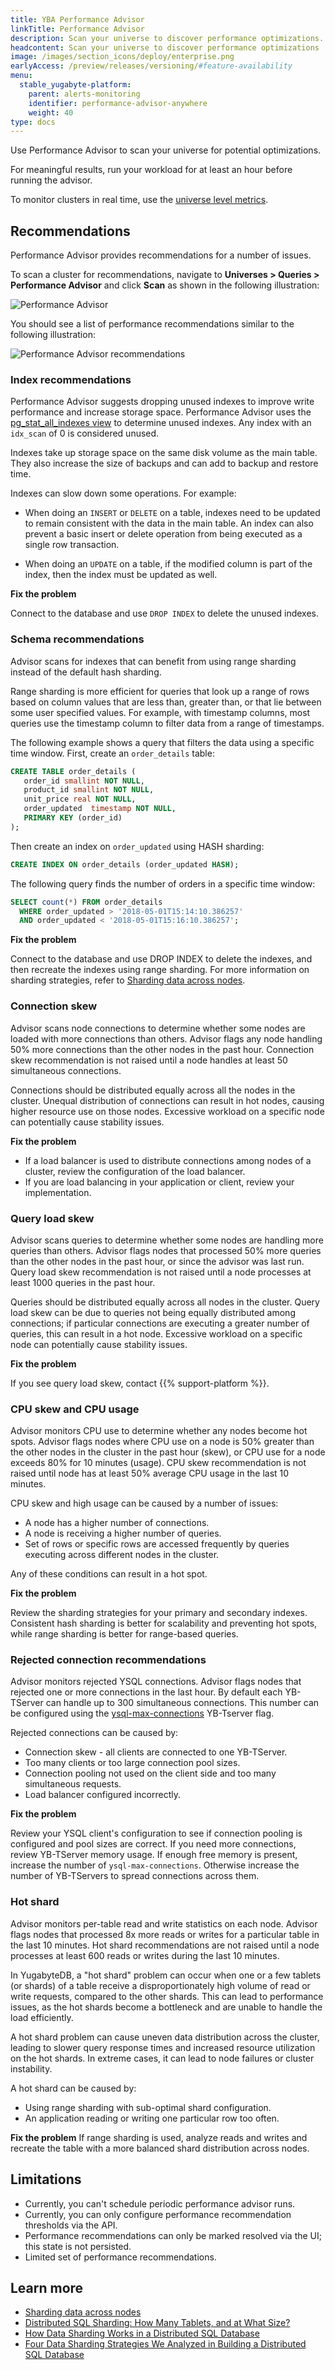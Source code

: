 ```yaml
---
title: YBA Performance Advisor
linkTitle: Performance Advisor
description: Scan your universe to discover performance optimizations.
headcontent: Scan your universe to discover performance optimizations
image: /images/section_icons/deploy/enterprise.png
earlyAccess: /preview/releases/versioning/#feature-availability
menu:
  stable_yugabyte-platform:
    parent: alerts-monitoring
    identifier: performance-advisor-anywhere
    weight: 40
type: docs
---
```


Use Performance Advisor to scan your universe for potential optimizations.

For meaningful results, run your workload for at least an hour before running the advisor.

To monitor clusters in real time, use the [universe level metrics](../anywhere-metrics/).

## Recommendations

Performance Advisor provides recommendations for a number of issues.

To scan a cluster for recommendations, navigate to **Universes > Queries > Performance Advisor** and click **Scan** as shown in the following illustration:

![Performance Advisor](/images/yp/alerts-monitoring/perf-advisor/perf-advisor-overview.png)

You should see a list of performance recommendations similar to the following illustration:

![Performance Advisor recommendations](/images/yp/alerts-monitoring/perf-advisor/perf-recommendations.png)

### Index recommendations

Performance Advisor suggests dropping unused indexes to improve write performance and increase storage space. Performance Advisor uses the [pg_stat_all_indexes view](https://www.postgresql.org/docs/11/monitoring-stats.html#PG-STAT-ALL-INDEXES-VIEW) to determine unused indexes. Any index with an `idx_scan` of 0 is considered unused.

Indexes take up storage space on the same disk volume as the main table. They also increase the size of backups and can add to backup and restore time.

Indexes can slow down some operations. For example:

- When doing an `INSERT` or `DELETE` on a table, indexes need to be updated to remain consistent with the data in the main table. An index can also prevent a basic insert or delete operation from being executed as a single row transaction.

- When doing an `UPDATE` on a table, if the modified column is part of the index, then the index must be updated as well.

**Fix the problem**

Connect to the database and use `DROP INDEX` to delete the unused indexes.

### Schema recommendations

Advisor scans for indexes that can benefit from using range sharding instead of the default hash sharding.

Range sharding is more efficient for queries that look up a range of rows based on column values that are less than, greater than, or that lie between some user specified values. For example, with timestamp columns, most queries use the timestamp column to filter data from a range of timestamps.

The following example shows a query that filters the data using a specific time window. First, create an `order_details` table:

```sql
CREATE TABLE order_details (
   order_id smallint NOT NULL,
   product_id smallint NOT NULL,
   unit_price real NOT NULL,
   order_updated  timestamp NOT NULL,
   PRIMARY KEY (order_id)
);
```

Then create an index on `order_updated` using HASH sharding:

```sql
CREATE INDEX ON order_details (order_updated HASH);
```

The following query finds the number of orders in a specific time window:

```sql
SELECT count(*) FROM order_details
  WHERE order_updated > '2018-05-01T15:14:10.386257'
  AND order_updated < '2018-05-01T15:16:10.386257';
```

**Fix the problem**

Connect to the database and use DROP INDEX to delete the indexes, and then recreate the indexes using range sharding. For more information on sharding strategies, refer to [Sharding data across nodes](../../../architecture/docdb-sharding/sharding/).

### Connection skew

Advisor scans node connections to determine whether some nodes are loaded with more connections than others. Advisor flags any node handling 50% more connections than the other nodes in the past hour. Connection skew recommendation is not raised until  a node handles at least 50 simultaneous connections.

Connections should be distributed equally across all the nodes in the cluster. Unequal distribution of connections can result in hot nodes, causing higher resource use on those nodes. Excessive workload on a specific node can potentially cause stability issues.

**Fix the problem**

- If a load balancer is used to distribute connections among nodes of a cluster, review the configuration of the load balancer.
- If you are load balancing in your application or client, review your implementation.

### Query load skew

Advisor scans queries to determine whether some nodes are handling more queries than others. Advisor flags nodes that processed 50% more queries than the other nodes in the past hour, or since the advisor was last run. Query load skew recommendation is not raised until a node processes at least 1000 queries in the past hour.

Queries should be distributed equally across all nodes in the cluster. Query load skew can be due to queries not being equally distributed among connections; if particular connections are executing a greater number of queries, this can result in a hot node. Excessive workload on a specific node can potentially cause stability issues.

**Fix the problem**

If you see query load skew, contact {{% support-platform %}}.

### CPU skew and CPU usage

Advisor monitors CPU use to determine whether any nodes become hot spots. Advisor flags nodes where CPU use on a node is 50% greater than the other nodes in the cluster in the past hour (skew), or CPU use for a node exceeds 80% for 10 minutes (usage). CPU skew recommendation is not raised until node has at least 50% average CPU usage in the last 10 minutes.

CPU skew and high usage can be caused by a number of issues:

- A node has a higher number of connections.
- A node is receiving a higher number of queries.
- Set of rows or specific rows are accessed frequently by queries executing across different nodes in the cluster.

Any of these conditions can result in a hot spot.

**Fix the problem**

Review the sharding strategies for your primary and secondary indexes. Consistent hash sharding is better for scalability and preventing hot spots, while range sharding is better for range-based queries.

### Rejected connection recommendations

Advisor monitors rejected YSQL connections. Advisor flags nodes that rejected one or more connections in the last hour. By default each YB-TServer can handle up to 300 simultaneous connections. This number can be configured using the [ysql-max-connections](../../../reference/configuration/yb-tserver/#ysql-max-connections) YB-Tserver flag.

Rejected connections can be caused by:

- Connection skew - all clients are connected to one YB-TServer.
- Too many clients or too large connection pool sizes.
- Connection pooling not used on the client side and too many simultaneous requests.
- Load balancer configured incorrectly.

**Fix the problem**

Review your YSQL client's configuration to see if connection pooling is configured and pool sizes are correct. If you need more connections, review YB-TServer memory usage. If enough free memory is present, increase the number of `ysql-max-connections`. Otherwise increase the number of YB-TServers to spread connections across them.

### Hot shard

Advisor monitors per-table read and write statistics on each node. Advisor flags nodes that processed 8x more reads or writes for a particular table in the last 10 minutes. Hot shard recommendations are not raised until a node processes at least 600 reads or writes during the last 10 minutes.

In YugabyteDB, a "hot shard" problem can occur when one or a few tablets (or shards) of a table receive a disproportionately high volume of read or write requests, compared to the other shards. This can lead to performance issues, as the hot shards become a bottleneck and are unable to handle the load efficiently.

A hot shard problem can cause uneven data distribution across the cluster, leading to slower query response times and increased resource utilization on the hot shards. In extreme cases, it can lead to node failures or cluster instability.

A hot shard can be caused by:

- Using range sharding with sub-optimal shard configuration.
- An application reading or writing one particular row too often.

**Fix the problem**
If range sharding is used, analyze reads and writes and recreate the table with a more balanced shard distribution across nodes.

## Limitations

- Currently, you can't schedule periodic performance advisor runs.
- Currently, you can only configure performance recommendation thresholds via the API.
- Performance recommendations can only be marked resolved via the UI; this state is not persisted.
- Limited set of performance recommendations.

## Learn more

- [Sharding data across nodes](../../../architecture/docdb-sharding/sharding/)
- [Distributed SQL Sharding: How Many Tablets, and at What Size?](https://www.yugabyte.com/blog/distributed-sql-sharding-how-many-tablets-size/)
- [How Data Sharding Works in a Distributed SQL Database](https://www.yugabyte.com/blog/how-data-sharding-works-in-a-distributed-sql-database/)
- [Four Data Sharding Strategies We Analyzed in Building a Distributed SQL Database](https://www.yugabyte.com/blog/four-data-sharding-strategies-we-analyzed-in-building-a-distributed-sql-database/)

